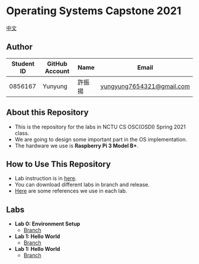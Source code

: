 # Operating Systems Capstone 2021

[中文](讀我.md)

## Author

| Student ID | GitHub Account | Name | Email                      |
| -----------| -------------- | ---- | -------------------------- |
| 0856167    | Yunyung        | 許振揚| yungyung7654321@gmail.com  |

## About this Repository
* This is the repository for the labs in NCTU CS OSC(OSDI) Spring 2021 class.
* We are going to design some important part in the OS implementation.
* The hardware we use is **Raspberry Pi 3 Model B+**.

## How to Use This Repository
* Lab instruction is in [here](https://grasslab.github.io/NYCU_Operating_System_Capstone/index.html).
* You can download different labs in branch and release.
* [Here](https://hackmd.io/VD1WElEAQNGVpZx4mI9KXQ?both) are some references we use in each lab.

## Labs
* **Lab 0: Environment Setup**
    * [Branch](https://github.com/Yunyung/osc2021/tree/LAB-00)
* **Lab 1: Hello World**
    * [Branch](https://github.com/Yunyung/osc2021/tree/LAB-01)
* **Lab 1: Hello World**
    * [Branch](https://github.com/Yunyung/osc2021/tree/LAB-02)
